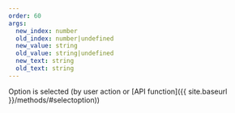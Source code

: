 ```yaml
---
order: 60
args:
  new_index: number
  old_index: number|undefined
  new_value: string
  old_value: string|undefined
  new_text: string
  old_text: string
---
```

Option is selected (by user action or [API function]({{ site.baseurl }}/methods/#selectoption))
